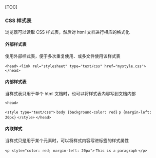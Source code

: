[TOC]

### CSS 样式表
浏览器可以读取 CSS 样式表，然后对 html 文档进行相应的格式化

#### 外部样式表
使用外部样式表，便于多次重复使用、或多文件使用该样式表

`<head>`
`<link rel="stylesheet" type="text/css" href="mystyle.css">`
`</head>`

#### 内部样式表
当样式表只用于单个 html 文档时，也可以将样式表内容写到文档内部

`<head>`

`<style type="text/css">`
`body {background-color: red}`
`p {margin-left: 20px}`
`</style>`
`</head>`

#### 内联样式
当样式只是用于某个元素时，可以将样式内容写进标签的样式属性

`<p style="color: red; margin-left: 20px">`
`This is a paragraph`
`</p>`